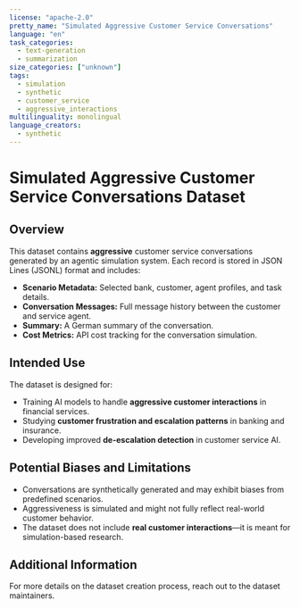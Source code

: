 ```yaml
---
license: "apache-2.0"
pretty_name: "Simulated Aggressive Customer Service Conversations"
language: "en"
task_categories:
  - text-generation
  - summarization
size_categories: ["unknown"]
tags:
  - simulation
  - synthetic
  - customer_service
  - aggressive_interactions
multilinguality: monolingual
language_creators:
  - synthetic
---
```


# Simulated Aggressive Customer Service Conversations Dataset

## Overview
This dataset contains **aggressive** customer service conversations generated by an agentic simulation system.
Each record is stored in JSON Lines (JSONL) format and includes:
- **Scenario Metadata:** Selected bank, customer, agent profiles, and task details.
- **Conversation Messages:** Full message history between the customer and service agent.
- **Summary:** A German summary of the conversation.
- **Cost Metrics:** API cost tracking for the conversation simulation.

## Intended Use
The dataset is designed for:
- Training AI models to handle **aggressive customer interactions** in financial services.
- Studying **customer frustration and escalation patterns** in banking and insurance.
- Developing improved **de-escalation detection** in customer service AI.

## Potential Biases and Limitations
- Conversations are synthetically generated and may exhibit biases from predefined scenarios.
- Aggressiveness is simulated and might not fully reflect real-world customer behavior.
- The dataset does not include **real customer interactions**—it is meant for simulation-based research.

## Additional Information
For more details on the dataset creation process, reach out to the dataset maintainers.
